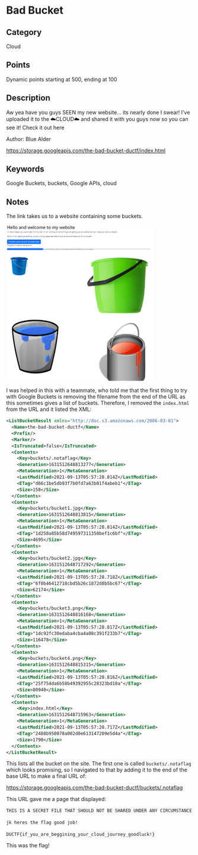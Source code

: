 # Bad Bucket

## Category
Cloud

## Points
Dynamic points starting at 500, ending at 100

## Description
Aw yea have you guys SEEN my new website... its nearly done I swear! I've uploaded it to the ☁️CLOUD☁️ and shared it with you guys now so you can see it! Check it out here

Author: Blue Alder

https://storage.googleapis.com/the-bad-bucket-ductf/index.html

## Keywords
Google Buckets, buckets, Google APIs, cloud

## Notes
The link takes us to a website containing some buckets.

<img src="bad-bucket-site.png" alt="Bad Buckets site" width="400"/>

I was helped in this with a teammate, who told me that the first thing to try with Google Buckets is removing the filename from the end of the URL as this sometimes gives a list of buckets. Therefore, I removed the `index.html` from the URL and it listed the XML:
```xml
<ListBucketResult xmlns="http://doc.s3.amazonaws.com/2006-03-01">
  <Name>the-bad-bucket-ductf</Name>
  <Prefix/>
  <Marker/>
  <IsTruncated>false</IsTruncated>
  <Contents>
    <Key>buckets/.notaflag</Key>
    <Generation>1631512648813277</Generation>
    <MetaGeneration>1</MetaGeneration>
    <LastModified>2021-09-13T05:57:28.814Z</LastModified>
    <ETag>"d66c1be5db93f7b0fd7a63b01f4abeb1"</ETag>
    <Size>158</Size>
  </Contents>
  <Contents>
    <Key>buckets/bucket1.jpg</Key>
    <Generation>1631512648813815</Generation>
    <MetaGeneration>1</MetaGeneration>
    <LastModified>2021-09-13T05:57:28.814Z</LastModified>
    <ETag>"1d258a85b58d749597311350bef1c6bf"</ETag>
    <Size>4695</Size>
  </Contents>
  <Contents>
    <Key>buckets/bucket2.jpg</Key>
    <Generation>1631512648717292</Generation>
    <MetaGeneration>1</MetaGeneration>
    <LastModified>2021-09-13T05:57:28.718Z</LastModified>
    <ETag>"6f0b46412718cbd5b26c1872d8b5bc67"</ETag>
    <Size>62174</Size>
  </Contents>
  <Contents>
    <Key>buckets/bucket3.png</Key>
    <Generation>1631512648816168</Generation>
    <MetaGeneration>1</MetaGeneration>
    <LastModified>2021-09-13T05:57:28.817Z</LastModified>
    <ETag>"1dc92fc30edaba4cba4a08c391f233b7"</ETag>
    <Size>116478</Size>
  </Contents>
  <Contents>
    <Key>buckets/bucket4.png</Key>
    <Generation>1631512648815315</Generation>
    <MetaGeneration>1</MetaGeneration>
    <LastModified>2021-09-13T05:57:28.816Z</LastModified>
    <ETag>"25f754da6b58b49392955c28323bd10a"</ETag>
    <Size>80940</Size>
  </Contents>
  <Contents>
    <Key>index.html</Key>
    <Generation>1631512648715963</Generation>
    <MetaGeneration>1</MetaGeneration>
    <LastModified>2021-09-13T05:57:28.717Z</LastModified>
    <ETag>"2488b950078a002d0e613147209e5d4a"</ETag>
    <Size>1790</Size>
  </Contents>
</ListBucketResult>
```
This lists all the bucket on the site. The first one is called `buckets/.notaflag` which looks promising, so I navigated to that by adding it to the end of the base URL to make a final URL of:

https://storage.googleapis.com/the-bad-bucket-ductf/buckets/.notaflag

This URL gave me a page that displayed:
```
THIS IS A SECRET FILE THAT SHOULD NOT BE SHARED UNDER ANY CIRCUMSTANCE 

jk heres the flag good job!

DUCTF{if_you_are_beggining_your_cloud_journey_goodluck!}
```

This was the flag!